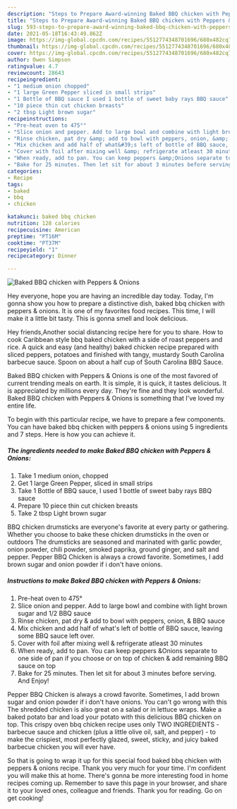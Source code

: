```yaml
---
description: "Steps to Prepare Award-winning Baked BBQ chicken with Peppers &amp;amp; Onions"
title: "Steps to Prepare Award-winning Baked BBQ chicken with Peppers &amp;amp; Onions"
slug: 593-steps-to-prepare-award-winning-baked-bbq-chicken-with-peppers-and-amp-onions
date: 2021-05-18T16:43:49.862Z
image: https://img-global.cpcdn.com/recipes/5512774348701696/680x482cq70/baked-bbq-chicken-with-peppers-onions-recipe-main-photo.jpg
thumbnail: https://img-global.cpcdn.com/recipes/5512774348701696/680x482cq70/baked-bbq-chicken-with-peppers-onions-recipe-main-photo.jpg
cover: https://img-global.cpcdn.com/recipes/5512774348701696/680x482cq70/baked-bbq-chicken-with-peppers-onions-recipe-main-photo.jpg
author: Owen Simpson
ratingvalue: 4.7
reviewcount: 28643
recipeingredient:
- "1 medium onion chopped"
- "1 large Green Pepper sliced in small strips"
- "1 Bottle of BBQ sauce I used 1 bottle of sweet baby rays BBQ sauce"
- "10 piece thin cut chicken breasts"
- "2 tbsp Light brown sugar"
recipeinstructions:
- "Pre-heat oven to 475°"
- "Slice onion and pepper. Add to large bowl and combine with light brown sugar and 1/2 BBQ sauce"
- "Rinse chicken, pat dry &amp; add to bowl with peppers, onion, &amp; BBQ sauce"
- "Mix chicken and add half of what&#39;s left of bottle of BBQ sauce, leaving some BBQ sauce left over."
- "Cover with foil after mixing well &amp; refrigerate atleast 30 minutes"
- "When ready, add to pan. You can keep peppers &amp;Onions separate to one side of pan if you choose or on top of chicken &amp; add remaining BBQ sauce on top"
- "Bake for 25 minutes. Then let sit for about 3 minutes before serving. And Enjoy!"
categories:
- Recipe
tags:
- baked
- bbq
- chicken

katakunci: baked bbq chicken 
nutrition: 128 calories
recipecuisine: American
preptime: "PT16M"
cooktime: "PT37M"
recipeyield: "1"
recipecategory: Dinner

---
```



![Baked BBQ chicken with Peppers &amp; Onions](https://img-global.cpcdn.com/recipes/5512774348701696/680x482cq70/baked-bbq-chicken-with-peppers-onions-recipe-main-photo.jpg)

Hey everyone, hope you are having an incredible day today. Today, I'm gonna show you how to prepare a distinctive dish, baked bbq chicken with peppers &amp; onions. It is one of my favorites food recipes. This time, I will make it a little bit tasty. This is gonna smell and look delicious.

Hey friends,Another social distancing recipe here for you to share. How to cook Caribbean style bbq baked chicken with a side of roast peppers and rice. A quick and easy (and healthy) baked chicken recipe prepared with sliced peppers, potatoes and finished with tangy, mustardy South Carolina barbecue sauce. Spoon on about a half cup of South Carolina BBQ Sauce.

Baked BBQ chicken with Peppers &amp; Onions is one of the most favored of current trending meals on earth. It is simple, it is quick, it tastes delicious. It is appreciated by millions every day. They're fine and they look wonderful. Baked BBQ chicken with Peppers &amp; Onions is something that I've loved my entire life.


To begin with this particular recipe, we have to prepare a few components. You can have baked bbq chicken with peppers &amp; onions using 5 ingredients and 7 steps. Here is how you can achieve it.

<!--inarticleads1-->

##### The ingredients needed to make Baked BBQ chicken with Peppers &amp; Onions:

1. Take 1 medium onion, chopped
1. Get 1 large Green Pepper, sliced in small strips
1. Take 1 Bottle of BBQ sauce, I used 1 bottle of sweet baby rays BBQ sauce
1. Prepare 10 piece thin cut chicken breasts
1. Take 2 tbsp Light brown sugar


BBQ chicken drumsticks are everyone&#39;s favorite at every party or gathering. Whether you choose to bake these chicken drumsticks in the oven or outdoors The drumsticks are seasoned and marinated with garlic powder, onion powder, chili powder, smoked paprika, ground ginger, and salt and pepper. Pepper BBQ Chicken is always a crowd favorite. Sometimes, I add brown sugar and onion powder if i don&#39;t have onions. 

<!--inarticleads2-->

##### Instructions to make Baked BBQ chicken with Peppers &amp; Onions:

1. Pre-heat oven to 475°
1. Slice onion and pepper. Add to large bowl and combine with light brown sugar and 1/2 BBQ sauce
1. Rinse chicken, pat dry &amp; add to bowl with peppers, onion, &amp; BBQ sauce
1. Mix chicken and add half of what&#39;s left of bottle of BBQ sauce, leaving some BBQ sauce left over.
1. Cover with foil after mixing well &amp; refrigerate atleast 30 minutes
1. When ready, add to pan. You can keep peppers &amp;Onions separate to one side of pan if you choose or on top of chicken &amp; add remaining BBQ sauce on top
1. Bake for 25 minutes. Then let sit for about 3 minutes before serving. And Enjoy!


Pepper BBQ Chicken is always a crowd favorite. Sometimes, I add brown sugar and onion powder if i don&#39;t have onions. You can&#39;t go wrong with this The shredded chicken is also great on a salad or in lettuce wraps. Make a baked potato bar and load your potato with this delicious BBQ chicken on top. This crispy oven bbq chicken recipe uses only TWO INGREDIENTS - barbecue sauce and chicken (plus a little olive oil, salt, and pepper) - to make the crispiest, most perfectly glazed, sweet, sticky, and juicy baked barbecue chicken you will ever have. 

So that is going to wrap it up for this special food baked bbq chicken with peppers &amp; onions recipe. Thank you very much for your time. I'm confident you will make this at home. There's gonna be more interesting food in home recipes coming up. Remember to save this page in your browser, and share it to your loved ones, colleague and friends. Thank you for reading. Go on get cooking!
